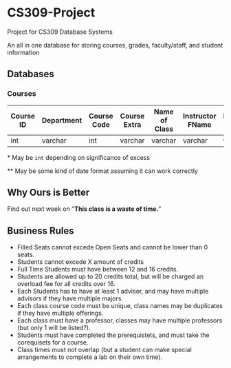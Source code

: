 # CS309-Project
Project for CS309 Database Systems

An all in one database for storing courses, grades, faculty/staff, and student information

## Databases
### Courses

| Course ID | Department | Course Code | Course Extra | Name of Class | Instructor FName | Instructor LName | Status  | Open Seats | Total Seats | Days Offered | Time Offered | Building | Room | Credits | PreRequisets | CoRequsiets|
|-----------|------------|-------------|--------------|---------------|------------------|------------------|---------|------------|-------------|--------------|--------------|----------|------|---------|--------|--------|
| int       | varchar    | int         | varchar      | varchar       | varchar          | varchar          | varchar | int        | int         | varchar      | varchar      | varchar  | int  | int     | varchar | varchar |

\* May be `int` depending on significance of excess

\** May be some kind of date format assuming it can work correctly

## Why Ours is Better
Find out next week on "**This class is a waste of time.**"

## Business Rules
* Filled Seats cannot excede Open Seats and cannot be lower than 0 seats.
* Students cannot excede X amount of credits
* Full Time Students must have between 12 and 16 credits.
* Students are allowed up to 20 credits total, but will be charged an overload fee for all credits over 16.
* Each Students has to have at least 1 advisor, and may have multiple advisors if they have multiple majors.
* Each class course code must be unique, class names may be duplicates if they have multiple offerings.
* Each class must have a professor, classes may have multiple professors (but only 1 will be listed?).
* Students must have completed the prerequistets, and must take the corequisets for a course.
* Class times must not overlap (but a student can make special arrangements to complete a lab on their own time).
